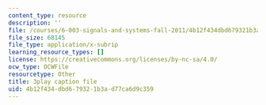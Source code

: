 ```yaml
---
content_type: resource
description: ''
file: /courses/6-003-signals-and-systems-fall-2011/4b12f434dbd679321b3ad77ca6d9c359_5w2BvCPuYY0.srt
file_size: 68145
file_type: application/x-subrip
learning_resource_types: []
license: https://creativecommons.org/licenses/by-nc-sa/4.0/
ocw_type: OCWFile
resourcetype: Other
title: 3play caption file
uid: 4b12f434-dbd6-7932-1b3a-d77ca6d9c359
---
```


